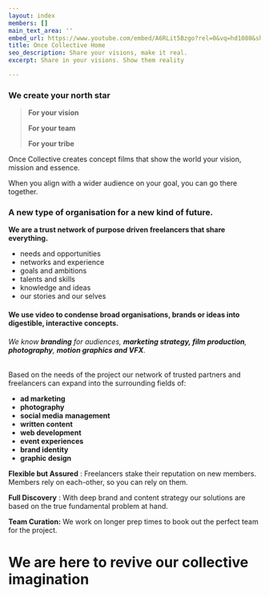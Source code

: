 ```yaml
---
layout: index
members: []
main_text_area: ''
embed_url: https://www.youtube.com/embed/A6RLit5Bzgo?rel=0&vq=hd1080&showinfo=0&autoplay=1
title: Once Collective Home
seo_description: Share your visions, make it real.
excerpt: Share in your visions. Show them reality

---
```

### **We create your north star**

> **For your vision**
>
> **For your team**
>
> **For your tribe**

Once Collective creates concept films that show the world your vision, mission and essence.

When you align with a wider audience on your goal, you can go there together.

### **A new type of organisation for a new kind of future.**

**We are a trust network of purpose driven freelancers that share everything.**

* needs and opportunities
* networks and experience
* goals and ambitions
* talents and skills
* knowledge and ideas
* our stories and our selves

#### We use video to condense broad organisations, brands or ideas into digestible, interactive concepts.

###### We know **branding** for audiences, **marketing strategy, film production**, **photography**, **motion graphics and VFX**.

Based on the needs of the project our network of trusted partners and freelancers can expand into the surrounding fields of:

* **ad marketing**
* **photography**
* **social media** **management**
* **written content**
* **web development**
* **event experiences**
* **brand identity**
* **graphic design**

**Flexible but Assured** : Freelancers stake their reputation on new members. Members rely on each-other, so you can rely on them.

**Full Discovery** : With deep brand and content strategy our solutions are based on the true fundamental problem at hand.

**Team Curation:** We work on longer prep times to book out the perfect team for the project.

# We are here to revive our collective imagination
